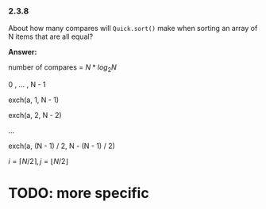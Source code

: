 ### 2.3.8

About how many compares will `Quick.sort()` make when sorting an array of N items that are all equal?

**Answer:**

number of compares = $N * log_2 N$ 



0 , ... , N - 1

exch(a, 1, N - 1)

exch(a, 2, N - 2)

...

exch(a, (N - 1) / 2, N - (N - 1) / 2)

$i = \lceil N/2 \rceil, j= \lfloor N/2 \rfloor$ 

# TODO: more specific
